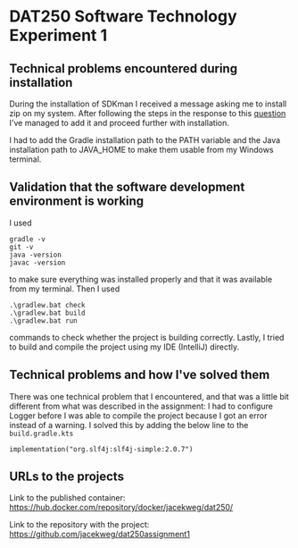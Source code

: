 # DAT250 Software Technology Experiment 1

## Technical problems encountered during installation

During the installation of SDKman I received a message asking me to install zip on my system. After following the steps in the response to this [question](https://stackoverflow.com/questions/38782928/how-to-add-man-and-zip-to-git-bash-installation-on-windows) I've managed to add it and proceed further with installation.

I had to add the Gradle installation path to the PATH variable and the Java installation path to JAVA_HOME to make them usable from my Windows terminal.

## Validation that the software development environment is working

I used

```
gradle -v
git -v
java -version
javac -version
```

to make sure everything was installed properly and that it was available from my terminal. Then I used

```
.\gradlew.bat check
.\gradlew.bat build
.\gradlew.bat run
```

commands to check whether the project is building correctly. Lastly, I tried to build and compile the project using my IDE (IntelliJ) directly.

## Technical problems and how I've solved them

There was one technical problem that I encountered, and that was a little bit different from what was described in the assignment: I had to configure Logger before I was able to compile the project because I got an error instead of a warning. I solved this by adding the below line to the `build.gradle.kts`

```
implementation("org.slf4j:slf4j-simple:2.0.7")
```

## URLs to the projects

Link to the published container: https://hub.docker.com/repository/docker/jacekweg/dat250/

Link to the repository with the project: https://github.com/jacekweg/dat250assignment1